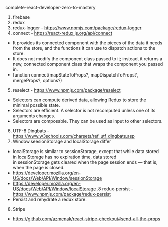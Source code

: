 complete-react-developer-zero-to-mastery

1. firebase
2. redux
3. redux-logger - https://www.npmjs.com/package/redux-logger
4. connect - https://react-redux.js.org/api/connect

- It provides its connected component with the pieces of the data it needs from the store, and the functions it can use to dispatch actions to the store.
- It does not modify the component class passed to it; instead, it returns a new, connected component class that wraps the component you passed in.
- function connect(mapStateToProps?, mapDispatchToProps?, mergeProps?, options?)

5. reselect - https://www.npmjs.com/package/reselect

- Selectors can compute derived data, allowing Redux to store the minimal possible state.
- Selectors are efficient. A selector is not recomputed unless one of its arguments changes.
- Selectors are composable. They can be used as input to other selectors.

6. UTF-8 Dingbats - https://www.w3schools.com/charsets/ref_utf_dingbats.asp
7. Window.seesionStorage and localStorage differ

- localStorage is similar to sessionStorage, except that while data stored in localStorage has no expiration time, data stored in sessionStorage gets cleared when the page session ends — that is, when the page is closed.
- https://developer.mozilla.org/en-US/docs/Web/API/Window/sessionStorage
- https://developer.mozilla.org/en-US/docs/Web/API/Window/localStorage
  .8 redux-persist - https://www.npmjs.com/package/redux-persist
- Persist and rehydrate a redux store.

8. Stripe
- https://github.com/azmenak/react-stripe-checkout#send-all-the-props